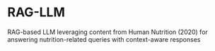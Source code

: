 # RAG-LLM
RAG-based LLM leveraging content from Human Nutrition (2020) for answering nutrition-related queries with context-aware responses
